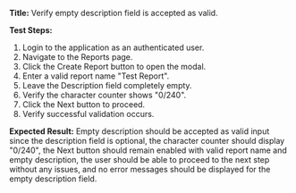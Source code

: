 **Title:** Verify empty description field is accepted as valid.

**Test Steps:**
1. Login to the application as an authenticated user.
2. Navigate to the Reports page.
3. Click the Create Report button to open the modal.
4. Enter a valid report name "Test Report".
5. Leave the Description field completely empty.
6. Verify the character counter shows "0/240".
7. Click the Next button to proceed.
8. Verify successful validation occurs.

**Expected Result:**
Empty description should be accepted as valid input since the description field is optional, the character counter should display "0/240", the Next button should remain enabled with valid report name and empty description, the user should be able to proceed to the next step without any issues, and no error messages should be displayed for the empty description field.